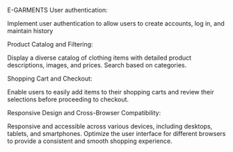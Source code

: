 E-GARMENTS
User authentication:

Implement user authentication to allow users to create accounts, log in, and maintain history 

Product Catalog and Filtering:

Display a diverse catalog of clothing items with detailed product descriptions, images, and prices. Search based on categories.

Shopping Cart and Checkout:

Enable users to easily add items to their shopping carts and review their selections before proceeding to checkout.

Responsive Design and Cross-Browser Compatibility:

Responsive and accessible across various devices, including desktops, tablets, and smartphones.
Optimize the user interface for different browsers to provide a consistent and smooth shopping experience.

